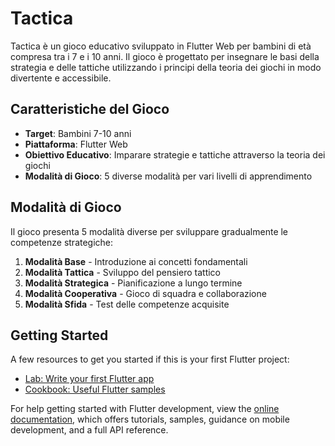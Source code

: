 # Tactica

Tactica è un gioco educativo sviluppato in Flutter Web per bambini di età compresa tra i 7 e i 10 anni. Il gioco è progettato per insegnare le basi della strategia e delle tattiche utilizzando i principi della teoria dei giochi in modo divertente e accessibile.

## Caratteristiche del Gioco

- **Target**: Bambini 7-10 anni
- **Piattaforma**: Flutter Web
- **Obiettivo Educativo**: Imparare strategie e tattiche attraverso la teoria dei giochi
- **Modalità di Gioco**: 5 diverse modalità per vari livelli di apprendimento

## Modalità di Gioco

Il gioco presenta 5 modalità diverse per sviluppare gradualmente le competenze strategiche:

1. **Modalità Base** - Introduzione ai concetti fondamentali
2. **Modalità Tattica** - Sviluppo del pensiero tattico
3. **Modalità Strategica** - Pianificazione a lungo termine
4. **Modalità Cooperativa** - Gioco di squadra e collaborazione
5. **Modalità Sfida** - Test delle competenze acquisite

## Getting Started

A few resources to get you started if this is your first Flutter project:

- [Lab: Write your first Flutter app](https://docs.flutter.dev/get-started/codelab)
- [Cookbook: Useful Flutter samples](https://docs.flutter.dev/cookbook)

For help getting started with Flutter development, view the
[online documentation](https://docs.flutter.dev/), which offers tutorials,
samples, guidance on mobile development, and a full API reference.
